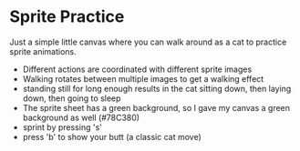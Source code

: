 # Sprite Practice

Just a simple little canvas where you can walk around as a cat to practice sprite animations. 
- Different actions are coordinated with different sprite images
- Walking rotates between multiple images to get a walking effect
- standing still for long enough results in the cat sitting down, then laying down, then going to sleep
- The sprite sheet has a green background, so I gave my canvas a green background as well (#78C380)
- sprint by pressing 's'
- press 'b' to show your butt (a classic cat move)